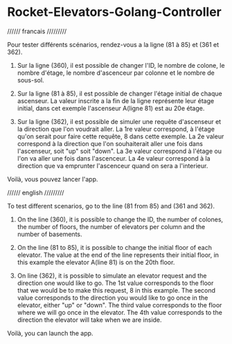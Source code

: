 # Rocket-Elevators-Golang-Controller

////// francais /////////

Pour tester différents scénarios, rendez-vous a la ligne (81 à 85) et (361 et 362).

1. Sur la ligne (360), il est possible de changer l'ID, le nombre de colone, le nombre d'étage, le nombre d'ascenceur par colonne et le nombre de sous-sol.

2. Sur la ligne (81 à 85), il est possible de changer l'étage initial de chaque ascenseur. La valeur inscrite a la fin de la ligne représente leur étage initial, dans cet exemple l'ascenseur A(ligne 81) est au 20e étage.

3. Sur la ligne (362), il est possible de simuler une requête d'ascenseur et la direction que l'on voudrait aller. 
   La 1re valeur correspond, à l'étage qu'on serait pour faire cette requête, 8 dans cette exemple.
   La 2e valeur correspond à la direction que l'on souhaiterait aller une fois dans l'ascenseur, soit "up" soit "down".
   La 3e valeur correspond à l'étage ou l'on va aller une fois dans l'ascenceur.
   La 4e valeur correspond à la direction que va emprunter l'ascenceur quand on sera a l'interieur.

Voilà, vous pouvez lancer l'app.


////// english /////////

To test different scenarios, go to the line (81 from 85) and (361 and 362).

1. On the line (360), it is possible to change the ID, the number of colones, the number of floors, the number of elevators per column and the number of basements.

2. On the line (81 to 85), it is possible to change the initial floor of each elevator. The value at the end of the line represents their initial floor, in this example the elevator A(line 81) is on the 20th floor.

3. On line (362), it is possible to simulate an elevator request and the direction one would like to go.
   The 1st value corresponds to the floor that we would be to make this request, 8 in this example.
   The second value corresponds to the direction you would like to go once in the elevator, either "up" or "down".
   The third value corresponds to the floor where we will go once in the elevator.
   The 4th value corresponds to the direction the elevator will take when we are inside.

Voilà, you can launch the app.
